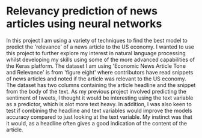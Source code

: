 # Relevancy prediction of news articles using neural networks

In this project I am using a variety of techniques to find the best model to predict the 'relevance' of a news article to the US economy. I wanted to use this project to further explore my interest in natural language processing whilst developing my skills using some of the more advanced capabilities of the Keras platform. The dataset I am using 'Economic News Article Tone and Relevance' is from 'figure eight' where contributors have read snippets of news articles and noted if the article was relevant to the US economy. The dataset has two columns containing the article headline and the snippet from the body of the text. As my previous project involved predicting the sentiment of tweets, I thought it would be interesting using the text variable as a predictor, which is alot more text heavy. In addition, I was also keen to test if combining the headline and text variables would improve the models accuracy compared to just looking at the text variable. My instinct was that it would, as a headline often gives a good indication of the content of the article.

